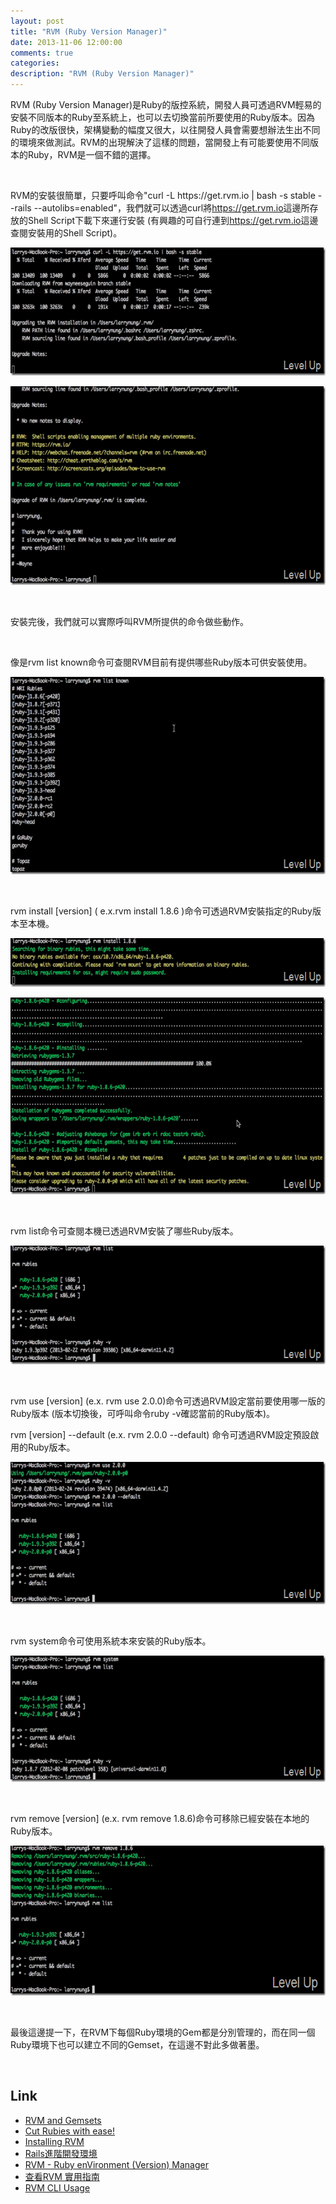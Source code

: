 ```yaml
---
layout: post
title: "RVM (Ruby Version Manager)"
date: 2013-11-06 12:00:00
comments: true
categories: 
description: "RVM (Ruby Version Manager)"
---
```

<p>RVM (Ruby Version Manager)是Ruby的版控系統，開發人員可透過RVM輕易的安裝不同版本的Ruby至系統上，也可以去切換當前所要使用的Ruby版本。因為Ruby的改版很快，架構變動的幅度又很大，以往開發人員會需要想辦法生出不同的環境來做測試。RVM的出現解決了這樣的問題，當開發上有可能要使用不同版本的Ruby，RVM是一個不錯的選擇。 </p>  <p> </p>  <p>RVM的安裝很簡單，只要呼叫命令"curl -L https://get.rvm.io</a> | bash -s stable --rails --autolibs=enabled"，我們就可以透過curl將<a href="https://get.rvm.io">https://get.rvm.io</a>這邊所存放的Shell Script下載下來運行安裝 (有興趣的可自行連到<a href="https://get.rvm.io">https://get.rvm.io</a>這邊查閱安裝用的Shell Script)。</p>  <p><a href="http://files.dotblogs.com.tw/larrynung/1305/222db3dc772c_11C62/screenshot(83)_2.png"><img style="border-top: 0px; border-right: 0px; border-bottom: 0px; border-left: 0px" border="0" alt="screenshot(83)" src="\images\posts\15a56048-9523-4292-8326-21414191bc7a\screenshot(83)_thumb.png" width="644" height="205" /></a></p>  <p><a href="http://files.dotblogs.com.tw/larrynung/1305/222db3dc772c_11C62/screenshot(84)_2.png"><img style="border-top: 0px; border-right: 0px; border-bottom: 0px; border-left: 0px" border="0" alt="screenshot(84)" src="\images\posts\15a56048-9523-4292-8326-21414191bc7a\screenshot(84)_thumb.png" width="644" height="318" /></a></p>  <p> </p>  <p>安裝完後，我們就可以實際呼叫RVM所提供的命令做些動作。</p>  <p> </p>  <p>像是rvm list known命令可查閱RVM目前有提供哪些Ruby版本可供安裝使用。 </p>  <p><a href="http://files.dotblogs.com.tw/larrynung/1305/222db3dc772c_11C62/screenshot(85)_2.png"><img style="border-top: 0px; border-right: 0px; border-bottom: 0px; border-left: 0px" border="0" alt="screenshot(85)" src="\images\posts\15a56048-9523-4292-8326-21414191bc7a\screenshot(85)_thumb.png" width="644" height="316" /></a></p>  <p> </p>  <p>rvm install [version] ( e.x.rvm install 1.8.6 )命令可透過RVM安裝指定的Ruby版本至本機。 </p>  <p><a href="http://files.dotblogs.com.tw/larrynung/1305/222db3dc772c_11C62/screenshot(86)_2.png"><img style="border-top: 0px; border-right: 0px; border-bottom: 0px; border-left: 0px" border="0" alt="screenshot(86)" src="\images\posts\15a56048-9523-4292-8326-21414191bc7a\screenshot(86)_thumb.png" width="644" height="78" /></a></p>  <p><a href="http://files.dotblogs.com.tw/larrynung/1305/222db3dc772c_11C62/screenshot(87)_2.png"><img style="border-top: 0px; border-right: 0px; border-bottom: 0px; border-left: 0px" border="0" alt="screenshot(87)" src="\images\posts\15a56048-9523-4292-8326-21414191bc7a\screenshot(87)_thumb.png" width="644" height="315" /></a></p>  <p> </p>  <p>rvm list命令可查閱本機已透過RVM安裝了哪些Ruby版本。 </p>  <p><a href="http://files.dotblogs.com.tw/larrynung/1305/222db3dc772c_11C62/screenshot(88)_2.png"><img style="border-top: 0px; border-right: 0px; border-bottom: 0px; border-left: 0px" border="0" alt="screenshot(88)" src="\images\posts\15a56048-9523-4292-8326-21414191bc7a\screenshot(88)_thumb.png" width="644" height="190" /></a></p>  <p> </p>  <p>rvm use [version] (e.x. rvm use 2.0.0)命令可透過RVM設定當前要使用哪一版的Ruby版本 (版本切換後，可呼叫命令ruby -v確認當前的Ruby版本)。 </p>  <p>rvm [version] --default (e.x. rvm 2.0.0 --default) 命令可透過RVM設定預設啟用的Ruby版本。 </p>  <p><a href="http://files.dotblogs.com.tw/larrynung/1305/222db3dc772c_11C62/screenshot(89)_2.png"><img style="border-top: 0px; border-right: 0px; border-bottom: 0px; border-left: 0px" border="0" alt="screenshot(89)" src="\images\posts\15a56048-9523-4292-8326-21414191bc7a\screenshot(89)_thumb.png" width="644" height="228" /></a></p>  <p> </p>  <p>rvm system命令可使用系統本來安裝的Ruby版本。 </p>  <p><a href="http://files.dotblogs.com.tw/larrynung/1305/222db3dc772c_11C62/screenshot(90)_2.png"><img style="border-top: 0px; border-right: 0px; border-bottom: 0px; border-left: 0px" border="0" alt="screenshot(90)" src="\images\posts\15a56048-9523-4292-8326-21414191bc7a\screenshot(90)_thumb.png" width="644" height="202" /></a></p>  <p> </p>  <p>rvm remove [version] (e.x. rvm remove 1.8.6)命令可移除已經安裝在本地的Ruby版本。</p>  <p><a href="http://files.dotblogs.com.tw/larrynung/1305/222db3dc772c_11C62/screenshot(91)_2.png"><img style="border-top: 0px; border-right: 0px; border-bottom: 0px; border-left: 0px" border="0" alt="screenshot(91)" src="\images\posts\15a56048-9523-4292-8326-21414191bc7a\screenshot(91)_thumb.png" width="644" height="240" /></a></p>  <p> </p>  <p>最後這邊提一下，在RVM下每個Ruby環境的Gem都是分別管理的，而在同一個Ruby環境下也可以建立不同的Gemset，在這邊不對此多做著墨。</p>  <p> </p>  <h2>Link</h2>  <ul>   <li><a href="http://blog.eddie.com.tw/2011/04/08/rvm-and-gemsets/" target="_blank">RVM and Gemsets</a></li>    <li><a href="https://rvm.io/" target="_blank">Cut Rubies with ease!</a></li>    <li><a href="https://rvm.io/rvm/install/" target="_blank">Installing RVM</a></li>    <li><a href="http://ihower.tw/rails3/advanced-installation.html" target="_blank">Rails進階開發環境</a></li>    <li><a href="http://www.openfoundry.org/tw/tech-column/8513-rvm-ruby-environment-version-manager" target="_blank">RVM - Ruby enVironment (Version) Manager</a></li>    <li><a href="http://ruby-china.org/wiki/rvm-guide" target="_blank">查看RVM 實用指南</a></li>    <li><a href="https://rvm.io/rvm/cli/" target="_blank">RVM CLI Usage</li> </ul>
